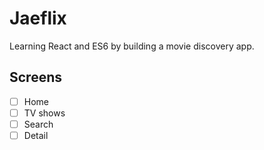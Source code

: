 # Jaeflix

Learning React and ES6 by building a movie discovery app.

## Screens

- [ ] Home
- [ ] TV shows
- [ ] Search
- [ ] Detail